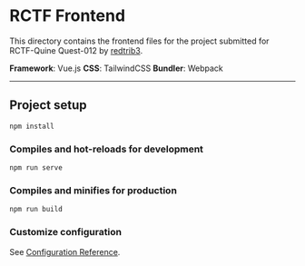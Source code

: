 # RCTF Frontend

This directory contains the frontend files for the project submitted for RCTF-Quine Quest-012 by [redtrib3](https://github.com/redtrib3).
 
**Framework**: Vue.js
**CSS**: TailwindCSS
**Bundler**: Webpack

---

## Project setup
```
npm install
```

### Compiles and hot-reloads for development
```
npm run serve
```

### Compiles and minifies for production
```
npm run build
```

### Customize configuration
See [Configuration Reference](https://cli.vuejs.org/config/).
